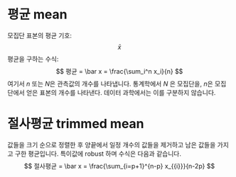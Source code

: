 # 평균 mean

모집단 표본의 평균 기호:
$$
\bar x
$$
평균을 구하는 수식:
$$
평균 = \bar x = \frac{\sum_i^n x_i}{n}
$$
여기서 $n$ 또는 $N$은 관측값의 개수를 나타냅니다. 통계학에서 $N$ 은 모집단을, $n$은 모집단에서 얻은 표본의 개수를 나타낸다. 데이터 과학에서는 이를 구분하지 않습니다.

# 절사평균 trimmed mean

값들을 크기 순으로 정렬한 후 양끝에서 일정 개수의 값들을 제거하고 남은 값들을 가지고 구한 평균입니다. 특이값에 robust 하며 수식은 다음과 같습니다.
$$
절사평균 = \bar x = \frac{\sum_{i=p+1}^{n-p} x_{{i}}}{n-2p}
$$
